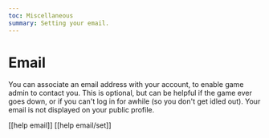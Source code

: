 ```yaml
---
toc: Miscellaneous
summary: Setting your email.
---
```

# Email

You can associate an email address with your account, to enable game admin to contact you.  This is optional, but can be helpful if the game ever goes down, or if you can't log in for awhile (so you don't get idled out).  Your email is not displayed on your public profile.

[[help email]]
[[help email/set]]